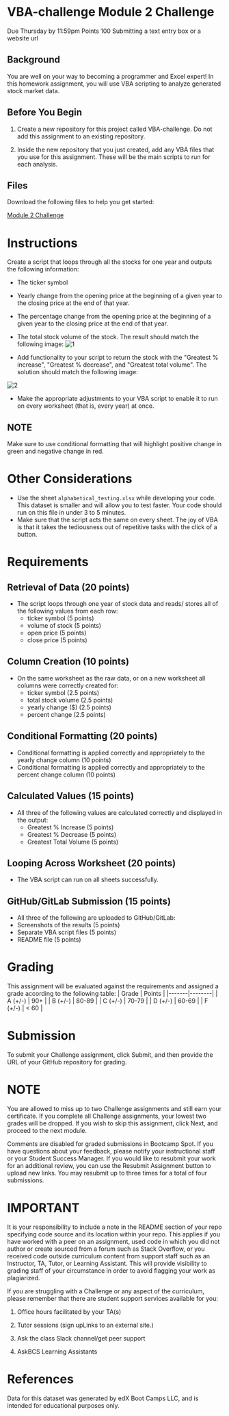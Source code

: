 # VBA-challenge Module 2 Challenge
Due Thursday by 11:59pm Points 100 Submitting a text entry box or a website url
## Background
You are well on your way to becoming a programmer and Excel expert! In this homework assignment, you will use VBA scripting to analyze generated stock market data.

## Before You Begin
1. Create a new repository for this project called VBA-challenge. Do not add this assignment to an existing repository.

2. Inside the new repository that you just created, add any VBA files that you use for this assignment. These will be the main scripts to run for each analysis.

## Files
Download the following files to help you get started:

[Module 2 Challenge](https://github.com/shanksOvO/VBA-challenge/files/11337991/Starter_Code.zip)


# Instructions
Create a script that loops through all the stocks for one year and outputs the following information:

* The ticker symbol
* Yearly change from the opening price at the beginning of a given year to the closing price at the end of that year.
* The percentage change from the opening price at the beginning of a given year to the closing price at the end of that year.
* The total stock volume of the stock. The result should match the following image:
![1](https://user-images.githubusercontent.com/128906024/234722042-645bf3c1-ecaf-4d6a-9cdc-382cdf4490e8.jpg)

* Add functionality to your script to return the stock with the "Greatest % increase", "Greatest % decrease", and "Greatest total volume". The solution should match the following image:

![2](https://user-images.githubusercontent.com/128906024/234722065-dd89d275-ad64-4c55-8115-5f85c9df64b8.jpg)

* Make the appropriate adjustments to your VBA script to enable it to run on every worksheet (that is, every year) at once.

## NOTE
Make sure to use conditional formatting that will highlight positive change in green and negative change in red.

# Other Considerations
* Use the sheet `alphabetical_testing.xlsx` while developing your code. This dataset is smaller and will allow you to test faster. Your code should run on this file in under 3 to 5 minutes.
* Make sure that the script acts the same on every sheet. The joy of VBA is that it takes the tediousness out of repetitive tasks with the click of a button.

# Requirements
## Retrieval of Data (20 points)
* The script loops through one year of stock data and reads/ stores all of the following values from each row:
  * ticker symbol (5 points)
  * volume of stock (5 points)
  * open price (5 points)
  * close price (5 points)
  
## Column Creation (10 points)
* On the same worksheet as the raw data, or on a new worksheet all columns were correctly created for:
  *  ticker symbol (2.5 points)
  *  total stock volume (2.5 points)
  *  yearly change ($) (2.5 points)
  *  percent change (2.5 points)

## Conditional Formatting (20 points)
* Conditional formatting is applied correctly and appropriately to the yearly change column (10 points)
* Conditional formatting is applied correctly and appropriately to the percent change column (10 points)

## Calculated Values (15 points)
* All three of the following values are calculated correctly and displayed in the output:
  *  Greatest % Increase (5 points)
  *  Greatest % Decrease (5 points)
  *  Greatest Total Volume (5 points)

## Looping Across Worksheet (20 points)
*  The VBA script can run on all sheets successfully.

## GitHub/GitLab Submission (15 points)
*  All three of the following are uploaded to GitHub/GitLab:
  *  Screenshots of the results (5 points)
  *  Separate VBA script files (5 points)
  *  README file (5 points)

# Grading
This assignment will be evaluated against the requirements and assigned a grade according to the following table:
| Grade | Points |
|-------|--------|
| A (+/-) | 90+    |
| B (+/-) | 80-89  |
| C (+/-) | 70-79  |
| D (+/-) | 60-69  |
| F (+/-) | < 60   |


# Submission
To submit your Challenge assignment, click Submit, and then provide the URL of your GitHub repository for grading.

# NOTE
You are allowed to miss up to two Challenge assignments and still earn your certificate. If you complete all Challenge assignments, your lowest two grades will be dropped. If you wish to skip this assignment, click Next, and proceed to the next module.

Comments are disabled for graded submissions in Bootcamp Spot. If you have questions about your feedback, please notify your instructional staff or your Student Success Manager. If you would like to resubmit your work for an additional review, you can use the Resubmit Assignment button to upload new links. You may resubmit up to three times for a total of four submissions.

# IMPORTANT
It is your responsibility to include a note in the README section of your repo specifying code source and its location within your repo. This applies if you have worked with a peer on an assignment, used code in which you did not author or create sourced from a forum such as Stack Overflow, or you received code outside curriculum content from support staff such as an Instructor, TA, Tutor, or Learning Assistant. This will provide visibility to grading staff of your circumstance in order to avoid flagging your work as plagiarized.

If you are struggling with a Challenge or any aspect of the curriculum, please remember that there are student support services available for you:

1. Office hours facilitated by your TA(s)

2. Tutor sessions (sign upLinks to an external site.)

3. Ask the class Slack channel/get peer support

4. AskBCS Learning Assistants

# References
Data for this dataset was generated by edX Boot Camps LLC, and is intended for educational purposes only.




